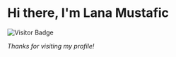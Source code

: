 # Hi there, I'm Lana Mustafic 

![Visitor Badge](https://komarev.com/ghpvc/?username=lana-mustafic&color=FF9EAA&style=flat-square)



*Thanks for visiting my profile!* 
